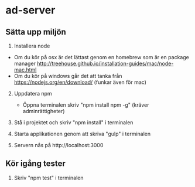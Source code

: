 # ad-server #

## Sätta upp miljön ##

1. Installera node
  * Om du kör på osx är det lättast genom en homebrew som är en package manager http://treehouse.github.io/installation-guides/mac/node-mac.html
  * Om du kör på windows går det att tanka från https://nodejs.org/en/download/ (funkar även för mac)

2. Uppdatera npm
    * Öppna terminalen skriv "npm install npm -g" (kräver adminrättigheter)

3. Stå i projektet och skriv "npm install" i terminalen

4. Starta applikationen genom att skriva "gulp" i terminalen

5. Servern nås på http://localhost:3000


## Kör igång tester ##

1. Skriv "npm test" i terminalen



